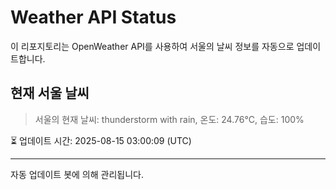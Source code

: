 
# Weather API Status

이 리포지토리는 OpenWeather API를 사용하여 서울의 날씨 정보를 자동으로 업데이트합니다.

## 현재 서울 날씨
> 서울의 현재 날씨: thunderstorm with rain, 온도: 24.76°C, 습도: 100%

⏳ 업데이트 시간: 2025-08-15 03:00:09 (UTC)

---
자동 업데이트 봇에 의해 관리됩니다.
